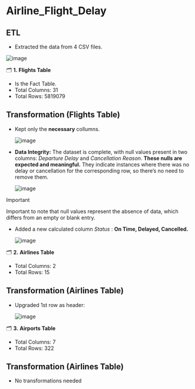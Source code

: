 # Airline_Flight_Delay

## ETL

- Extracted the data from 4 CSV files.

![image](https://github.com/user-attachments/assets/16aa4a6e-4f78-4307-9a86-a27cb5be7b37)


🗂️ **1.** **Flights Table**

- Is the Fact Table.
- Total Columns: 31
- Total Rows: 5819079 


## Transformation (Flights Table)

- Kept only the **necessary** collumns.

  ![image](https://github.com/user-attachments/assets/69d4db54-89c3-4218-87c4-fe06fe558c62)

- **Data Integrity:** The dataset is complete, with null values present in two columns: *Departure Delay* and *Cancellation Reason*. **These nulls are expected and meaningful.** They indicate instances where there was no delay or cancellation for the corresponding row, so there’s no need to remove them.

   ![image](https://github.com/user-attachments/assets/0741bcb2-c995-48b0-ae00-7f4efcb5f5cd)


 > [!IMPORTANT]
 > Important to note that null values represent the absence of data, which differs from an empty or blank entry.

 

- Added a new calculated column *Status* : **On Time, Delayed, Cancelled.**

  ![image](https://github.com/user-attachments/assets/a1b55fd9-1418-4bc8-8104-f0f3a9d03686)



🗂️ **2.** **Airlines Table** 

 - Total Columns: 2
 - Total Rows: 15

## Transformation (Airlines Table)
- Upgraded 1st row as header:

  ![image](https://github.com/user-attachments/assets/f2b35cb9-f324-42d7-8a5f-3909f116e430)

🗂️ **3.** **Airports Table** 

 - Total Columns: 7
 - Total Rows: 322

## Transformation (Airlines Table)

- No transformations needed 
